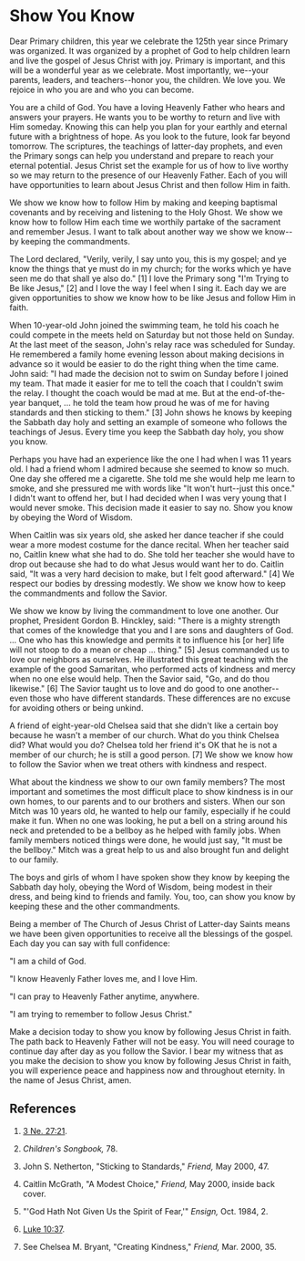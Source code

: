 # Show You Know

Dear Primary children, this year we celebrate the 125th year since Primary was
organized. It was organized by a prophet of God to help children learn and
live the gospel of Jesus Christ with joy. Primary is important, and this will
be a wonderful year as we celebrate. Most importantly, we--your parents,
leaders, and teachers--honor you, the children. We love you. We rejoice in who
you are and who you can become.

You are a child of God. You have a loving Heavenly Father who hears and
answers your prayers. He wants you to be worthy to return and live with Him
someday. Knowing this can help you plan for your earthly and eternal future
with a brightness of hope. As you look to the future, look far beyond
tomorrow. The scriptures, the teachings of latter-day prophets, and even the
Primary songs can help you understand and prepare to reach your eternal
potential. Jesus Christ set the example for us of how to live worthy so we may
return to the presence of our Heavenly Father. Each of you will have
opportunities to learn about Jesus Christ and then follow Him in faith.

We show we know how to follow Him by making and keeping baptismal covenants
and by receiving and listening to the Holy Ghost. We show we know how to
follow Him each time we worthily partake of the sacrament and remember Jesus.
I want to talk about another way we show we know--by keeping the commandments.

The Lord declared, "Verily, verily, I say unto you, this is my gospel; and ye
know the things that ye must do in my church; for the works which ye have seen
me do that shall ye also do." [1]  I love the Primary song "I'm Trying to Be
like Jesus," [2]  and I love the way I feel when I sing it. Each day we are
given opportunities to show we know how to be like Jesus and follow Him in
faith.

When 10-year-old John joined the swimming team, he told his coach he could
compete in the meets held on Saturday but not those held on Sunday. At the
last meet of the season, John's relay race was scheduled for Sunday. He
remembered a family home evening lesson about making decisions in advance so
it would be easier to do the right thing when the time came. John said: "I had
made the decision not to swim on Sunday before I joined my team. That made it
easier for me to tell the coach that I couldn't swim the relay. I thought the
coach would be mad at me. But at the end-of-the-year banquet, ... he told the
team how proud he was of me for having standards and then sticking to them."
[3]  John shows he knows by keeping the Sabbath day holy and setting an
example of someone who follows the teachings of Jesus. Every time you keep the
Sabbath day holy, you show you know.

Perhaps you have had an experience like the one I had when I was 11 years old.
I had a friend whom I admired because she seemed to know so much. One day she
offered me a cigarette. She told me she would help me learn to smoke, and she
pressured me with words like "It won't hurt--just this once." I didn't want to
offend her, but I had decided when I was very young that I would never smoke.
This decision made it easier to say no. Show you know by obeying the Word of
Wisdom.

When Caitlin was six years old, she asked her dance teacher if she could wear
a more modest costume for the dance recital. When her teacher said no, Caitlin
knew what she had to do. She told her teacher she would have to drop out
because she had to do what Jesus would want her to do. Caitlin said, "It was a
very hard decision to make, but I felt good afterward." [4]  We respect our
bodies by dressing modestly. We show we know how to keep the commandments and
follow the Savior.

We show we know by living the commandment to love one another. Our prophet,
President Gordon B. Hinckley, said: "There is a mighty strength that comes of
the knowledge that you and I are sons and daughters of God. ... One who has this
knowledge and permits it to influence his [or her] life will not stoop to do a
mean or cheap ... thing." [5]  Jesus commanded us to love our neighbors as
ourselves. He illustrated this great teaching with the example of the good
Samaritan, who performed acts of kindness and mercy when no one else would
help. Then the Savior said, "Go, and do thou likewise." [6]  The Savior taught
us to love and do good to one another--even those who have different
standards. These differences are no excuse for avoiding others or being
unkind.

A friend of eight-year-old Chelsea said that she didn't like a certain boy
because he wasn't a member of our church. What do you think Chelsea did? What
would you do? Chelsea told her friend it's OK that he is not a member of our
church; he is still a good person. [7]  We show we know how to follow the
Savior when we treat others with kindness and respect.

What about the kindness we show to our own family members? The most important
and sometimes the most difficult place to show kindness is in our own homes,
to our parents and to our brothers and sisters. When our son Mitch was 10
years old, he wanted to help our family, especially if he could make it fun.
When no one was looking, he put a bell on a string around his neck and
pretended to be a bellboy as he helped with family jobs. When family members
noticed things were done, he would just say, "It must be the bellboy." Mitch
was a great help to us and also brought fun and delight to our family.

The boys and girls of whom I have spoken show they know by keeping the Sabbath
day holy, obeying the Word of Wisdom, being modest in their dress, and being
kind to friends and family. You, too, can show you know by keeping these and
the other commandments.

Being a member of The Church of Jesus Christ of Latter-day Saints means we
have been given opportunities to receive all the blessings of the gospel. Each
day you can say with full confidence:

"I am a child of God.

"I know Heavenly Father loves me, and I love Him.

"I can pray to Heavenly Father anytime, anywhere.

"I am trying to remember to follow Jesus Christ."

Make a decision today to show you know by following Jesus Christ in faith. The
path back to Heavenly Father will not be easy. You will need courage to
continue day after day as you follow the Savior. I bear my witness that as you
make the decision to show you know by following Jesus Christ in faith, you
will experience peace and happiness now and throughout eternity. In the name
of Jesus Christ, amen.

## References

  1.   [3 Ne. 27:21](https://www.lds.org/scriptures/bofm/3-ne/27.21?lang=eng#20).

  2.   _Children's Songbook,_ 78.

  3.  John S. Netherton, "Sticking to Standards," _Friend,_ May 2000, 47.

  4.  Caitlin McGrath, "A Modest Choice," _Friend,_ May 2000, inside back cover.

  5.  "'God Hath Not Given Us the Spirit of Fear,'" _Ensign,_ Oct. 1984, 2.

  6.   [Luke 10:37](https://www.lds.org/scriptures/nt/luke/10.37?lang=eng#36).

  7.  See Chelsea M. Bryant, "Creating Kindness," _Friend,_ Mar. 2000, 35.

